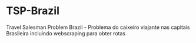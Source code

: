 # TSP-Brazil
Travel Salesman Problem Brazil -  Problema do caixeiro viajante nas capitais Brasileira incluindo webscraping para obter rotas
